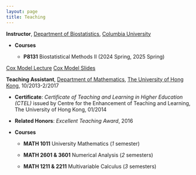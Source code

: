 ```yaml
---
layout: page
title: Teaching
---
```


**Instructor**, [Department of Biostatistics](https://www.publichealth.columbia.edu/academics/departments/biostatistics), [Columbia University](https://www.columbia.edu/)

* **Courses**

   * **P8131** Biostatistical Methods II (2024 Spring, 2025 Spring)




[Cox Model Lecture]()
[Cox Model Slides]()







**Teaching Assistant**, [Department of Mathematics](https://hkumath.hku.hk/web/index.php), [The University of Hong Kong](https://www.hku.hk/), 10/2013-2/2017

* **Certificate**: *Certificate of Teaching and Learning in Higher Education (CTEL)* issued by Centre for the Enhancement of Teaching and Learning, The University of Hong Kong, 01/2014

* **Related Honors**:  *Excellent Teaching Award*, 2016

* **Courses**

   * **MATH 1011** University Mathematics \(*1* semester\) 

   * **MATH 2601 & 3601** Numerical Analysis \(*2* semesters\) 

   * **MATH 1211 & 2211** Multivariable Calculus \(*3* semesters\) 

